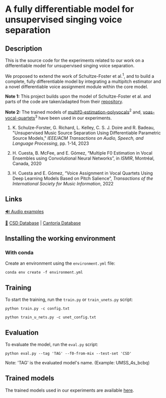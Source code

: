 # A fully differentiable model for unsupervised singing voice separation

## Description

This is the source code for the experiments related to our work on a differentiable model for unsupervised singing voice separation.  

We proposed to extend the work of Schultze-Foster et al.$^{1}$, and to build a complete, fully differentiable model by integrating a multipitch estimator and a novel differentiable voice assignment module within the core model.

__Note 1:__ This project builds upon the model of Schultze-Foster et al. and parts of the code are taken/adapted from their [repository](https://github.com/schufo/umss).

__Note 2:__ The trained models of [multif0-estimation-polyvocals](https://github.com/helenacuesta/multif0-estimation-polyvocals)$^{2}$ and, [voas-vocal-quartets](https://github.com/helenacuesta/voas-vocal-quartets)$^{3}$ have been used in our experiments.

1. K. Schulze-Forster, G. Richard, L. Kelley, C. S. J. Doire and R. Badeau, "Unsupervised Music Source Separation Using Differentiable Parametric Source Models," _IEEE/ACM Transactions on Audio, Speech, and Language Processing_, pp. 1-14, 2023

2. H. Cuesta, B. McFee, and E. Gómez, “Multiple F0 Estimation in Vocal Ensembles using Convolutional Neural Networks”, in _ISMIR_, Montréal, Canada, 2020

3. H. Cuesta and E. Gómez, “Voice Assignment in Vocal Quartets Using Deep Learning Models Based on Pitch Salience”, _Transactions of the International Society for Music Information_, 2022

## Links

[:loud_sound: Audio examples](https://pierrechouteau.github.io/)

[:file_folder:]() [CSD Database](https://zenodo.org/record/1286570#.Y0ZsbNJByUk) | [Cantoría Database](https://zenodo.org/record/5851070)


## Installing the working environment

### With conda

Create an environment using the `environment.yml` file:
```
conda env create -f environment.yml
```
    
## Training

To start the training, run the `train.py` or `train_unets.py` script:
```
python train.py -c config.txt
```

``` 
python train_u_nets.py -c unet_config.txt
```

## Evaluation

To evaluate the model, run the `eval.py` script:

```
python eval.py --tag 'TAG' --f0-from-mix --test-set 'CSD'
```
Note: 'TAG' is the evaluated model's name. (Example: UMSS_4s_bcbq)


## Trained models

The trained models used in our experiments are available [here](https://drive.google.com/drive/folders/1OICrCIajHvA-gv7XofF5GWrmEp0ME3e9?usp=drive_link).
